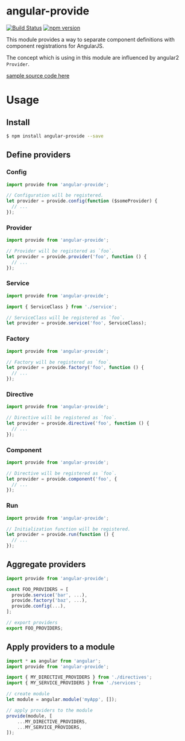 angular-provide
===============

[![Build Status](https://travis-ci.org/hshn/angular-provide.svg?branch=master)](https://travis-ci.org/hshn/angular-provide) [![npm version](https://badge.fury.io/js/angular-provide.svg)](https://badge.fury.io/js/angular-provide)

This module provides a way to separate component definitions with component registrations for AngularJS.

The concept which is using in this module are influenced by angular2 `Provider`.

[sample source code here](https://github.com/hshn/angular-provide/tree/master/sample)

# Usage

## Install

```bash
$ npm install angular-provide --save
```

## Define providers

### Config

```js
import provide from 'angular-provide';

// Configuration will be registered.
let provider = provide.config(function ($someProvider) {
  // ...
});
```

### Provider

```js
import provide from 'angular-provide';

// Provider will be registered as `foo`.
let provider = provide.provider('foo', function () {
  // ...
});
```

### Service

```js
import provide from 'angular-provide';

import { ServiceClass } from './service';

// ServiceClass will be registered as `foo`.
let provider = provide.service('foo', ServiceClass);
```

### Factory

```js
import provide from 'angular-provide';

// Factory will be registered as `foo`.
let provider = provide.factory('foo', function () {
  // ...
});
```

### Directive

```js
import provide from 'angular-provide';

// Directive will be registered as `foo`.
let provider = provide.directive('foo', function () {
  // ...
});
```

### Component

```js
import provide from 'angular-provide';

// Directive will be registered as `foo`.
let provider = provide.component('foo', {
  // ...
});
```

### Run

```js
import provide from 'angular-provide';

// Initialization function will be registered.
let provider = provide.run(function () {
  // ...
});
```

## Aggregate providers

```js
import provide from 'angular-provide';

const FOO_PROVIDERS = [
  provide.service('bar', ...),
  provide.factory('baz', ...),
  provide.config(...),
];

// export providers
export FOO_PROVIDERS;
```

## Apply providers to a module

```js
import * as angular from 'angular';
import provide from 'angular-provide';

import { MY_DIRECTIVE_PROVIDERS } from './directives';
import { MY_SERVICE_PROVIDERS } from './services';

// create module
let module = angular.module('myApp', []);

// apply providers to the module
provide(module, [
    ...MY_DIRECTIVE_PROVIDERS,
    ...MY_SERVICE_PROVIDERS,
]);

```
